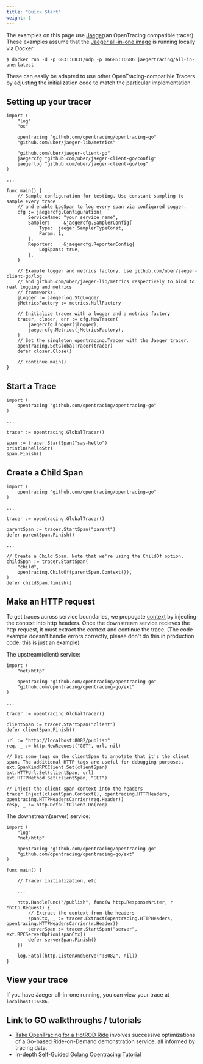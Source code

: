 ```yaml
---
title: "Quick Start"
weight: 1
---
```


The examples on this page use [Jaeger](https://github.com/jaegertracing/jaeger-client-go)(an OpenTracing compatible tracer). These examples assume that the [Jaeger all-in-one image](https://github.com/jaegertracing/jaeger) is running locally via Docker:

`$ docker run -d -p 6831:6831/udp -p 16686:16686 jaegertracing/all-in-one:latest`

These can easily be adapted to use other OpenTracing-compatible Tracers by adjusting the initialization code to match the particular implementation.

## Setting up your tracer

```golang
import (
    "log"
    "os"

    opentracing "github.com/opentracing/opentracing-go"
    "github.com/uber/jaeger-lib/metrics"

    "github.com/uber/jaeger-client-go"
    jaegercfg "github.com/uber/jaeger-client-go/config"
    jaegerlog "github.com/uber/jaeger-client-go/log"
)

...

func main() {
    // Sample configuration for testing. Use constant sampling to sample every trace
    // and enable LogSpan to log every span via configured Logger.
    cfg := jaegercfg.Configuration{
        ServiceName: "your_service_name",
        Sampler:     &jaegercfg.SamplerConfig{
            Type:  jaeger.SamplerTypeConst,
            Param: 1,
        },
        Reporter:    &jaegercfg.ReporterConfig{
            LogSpans: true,
        },
    }

    // Example logger and metrics factory. Use github.com/uber/jaeger-client-go/log
    // and github.com/uber/jaeger-lib/metrics respectively to bind to real logging and metrics
    // frameworks.
    jLogger := jaegerlog.StdLogger
    jMetricsFactory := metrics.NullFactory

    // Initialize tracer with a logger and a metrics factory
    tracer, closer, err := cfg.NewTracer(
        jaegercfg.Logger(jLogger),
        jaegercfg.Metrics(jMetricsFactory),
    )
    // Set the singleton opentracing.Tracer with the Jaeger tracer.
    opentracing.SetGlobalTracer(tracer)
    defer closer.Close()

    // continue main()
}
```

## Start a Trace

```golang
import (
    opentracing "github.com/opentracing/opentracing-go"
)

...

tracer := opentracing.GlobalTracer()

span := tracer.StartSpan("say-hello")
println(helloStr)
span.Finish()
```

## Create a Child Span

```golang
import (
    opentracing "github.com/opentracing/opentracing-go"
)

...

tracer := opentracing.GlobalTracer()

parentSpan := tracer.StartSpan("parent")
defer parentSpan.Finish()

...

// Create a Child Span. Note that we're using the ChildOf option.
childSpan := tracer.StartSpan(
    "child",
    opentracing.ChildOf(parentSpan.Context()),
)
defer childSpan.finish()
```

## Make an HTTP request

To get traces across service boundaries, we propogate [context](https://golang.org/pkg/context/) by injecting the context into http headers. Once the downstream service recieves the http request, it must extract the context and continue the trace. (The code example doesn't handle errors correctly, please don't do this in production code; this is just an example)

The upstream(client) service:

```golang
import (
    "net/http"

    opentracing "github.com/opentracing/opentracing-go"
    "github.com/opentracing/opentracing-go/ext"
)

...

tracer := opentracing.GlobalTracer()

clientSpan := tracer.StartSpan("client")
defer clientSpan.Finish()

url := "http://localhost:8082/publish"
req, _ := http.NewRequest("GET", url, nil)

// Set some tags on the clientSpan to annotate that it's the client span. The additional HTTP tags are useful for debugging purposes.
ext.SpanKindRPCClient.Set(clientSpan)
ext.HTTPUrl.Set(clientSpan, url)
ext.HTTPMethod.Set(clientSpan, "GET")

// Inject the client span context into the headers
tracer.Inject(clientSpan.Context(), opentracing.HTTPHeaders, opentracing.HTTPHeadersCarrier(req.Header))
resp, _ := http.DefaultClient.Do(req)
```

The downstream(server) service:

```golang
import (
    "log"
    "net/http"

    opentracing "github.com/opentracing/opentracing-go"
    "github.com/opentracing/opentracing-go/ext"
)

func main() {

    // Tracer initialization, etc.

    ...

    http.HandleFunc("/publish", func(w http.ResponseWriter, r *http.Request) {
        // Extract the context from the headers
        spanCtx, _ := tracer.Extract(opentracing.HTTPHeaders, opentracing.HTTPHeadersCarrier(r.Header))
        serverSpan := tracer.StartSpan("server", ext.RPCServerOption(spanCtx))
        defer serverSpan.Finish()
    })

    log.Fatal(http.ListenAndServe(":8082", nil))
}
```

## View your trace

If you have Jaeger all-in-one running, you can view your trace at `localhost:16686`.

## Link to GO walkthroughs / tutorials

* [Take OpenTracing for a HotROD Ride](https://medium.com/opentracing/take-opentracing-for-a-hotrod-ride-f6e3141f7941) involves successive optimizations of a Go-based Ride-on-Demand demonstration service, all informed by tracing data.
* In-depth Self-Guided [Golang Opentracing Tutorial](https://github.com/yurishkuro/opentracing-tutorial/tree/master/go)

